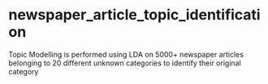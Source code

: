 # newspaper_article_topic_identification
Topic Modelling is performed using LDA on 5000+ newspaper articles belonging to 20 different unknown categories to identify their original category
